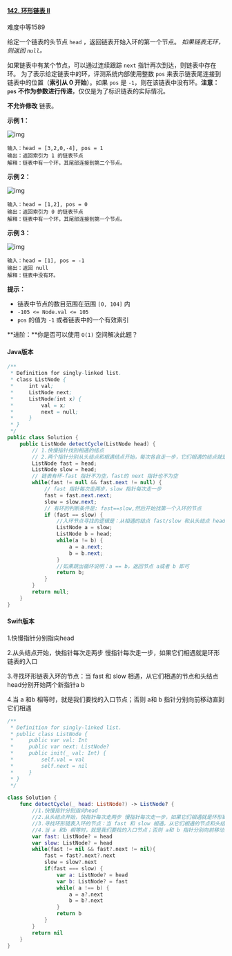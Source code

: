 #### [142. 环形链表 II](https://leetcode.cn/problems/linked-list-cycle-ii/)

难度中等1589

给定一个链表的头节点  `head` ，返回链表开始入环的第一个节点。 *如果链表无环，则返回 `null`。*

如果链表中有某个节点，可以通过连续跟踪 `next` 指针再次到达，则链表中存在环。 为了表示给定链表中的环，评测系统内部使用整数 `pos` 来表示链表尾连接到链表中的位置（**索引从 0 开始**）。如果 `pos` 是 `-1`，则在该链表中没有环。**注意：`pos` 不作为参数进行传递**，仅仅是为了标识链表的实际情况。

**不允许修改** 链表。



 

**示例 1：**

![img](https://assets.leetcode.com/uploads/2018/12/07/circularlinkedlist.png)

```
输入：head = [3,2,0,-4], pos = 1
输出：返回索引为 1 的链表节点
解释：链表中有一个环，其尾部连接到第二个节点。
```

**示例 2：**

![img](https://assets.leetcode-cn.com/aliyun-lc-upload/uploads/2018/12/07/circularlinkedlist_test2.png)

```
输入：head = [1,2], pos = 0
输出：返回索引为 0 的链表节点
解释：链表中有一个环，其尾部连接到第一个节点。
```

**示例 3：**

![img](https://assets.leetcode-cn.com/aliyun-lc-upload/uploads/2018/12/07/circularlinkedlist_test3.png)

```
输入：head = [1], pos = -1
输出：返回 null
解释：链表中没有环。
```

 

**提示：**

- 链表中节点的数目范围在范围 `[0, 104]` 内
- `-105 <= Node.val <= 105`
- `pos` 的值为 `-1` 或者链表中的一个有效索引

 

**进阶：**你是否可以使用 `O(1)` 空间解决此题？



#### Java版本

```java
/**
 * Definition for singly-linked list.
 * class ListNode {
 *     int val;
 *     ListNode next;
 *     ListNode(int x) {
 *         val = x;
 *         next = null;
 *     }
 * }
 */
public class Solution {
    public ListNode detectCycle(ListNode head) {
        // 1.快慢指针找到相遇的结点
        // 2.两个指针分别从头结点和相遇结点开始，每次各自走一步，它们相遇的结点就是链表入环的结点
        ListNode fast = head;
        ListNode slow = head;
        // 链表有环-fast 指针不为空，fast的 next 指针也不为空
        while(fast != null && fast.next != null) {
            // fast 指针每次走两步，slow 指针每次走一步
            fast = fast.next.next;
            slow = slow.next;
            // 有环的判断条件是: fast==slow,然后开始找第一个入环的节点
            if (fast == slow) {
                //入环节点寻找的逻辑是：从相遇的结点 fast/slow 和从头结点 head 开始的两个新的指针，他们相遇的节点就是我们环形链表的入环节点
                ListNode a = slow;
                ListNode b = head;
                while(a != b) {
                    a = a.next;
                    b = b.next;
                }
                //如果跳出循环说明：a == b，返回节点 a或者 b 即可
                return b;
            }
        }
        return null;
    }
}
```



#### Swift版本

1.快慢指针分别指向head

2.从头结点开始，快指针每次走两步 慢指针每次走一步，如果它们相遇就是环形链表的入口

3.寻找环形链表入环的节点：当 fast 和 slow 相遇，从它们相遇的节点和头结点 head分别开始两个新指针a b

4.当 a 和b 相等时，就是我们要找的入口节点；否则 a和 b 指针分别向前移动直到它们相遇

```swift
/**
 * Definition for singly-linked list.
 * public class ListNode {
 *     public var val: Int
 *     public var next: ListNode?
 *     public init(_ val: Int) {
 *         self.val = val
 *         self.next = nil
 *     }
 * }
 */

class Solution {
    func detectCycle(_ head: ListNode?) -> ListNode? {
        //1.快慢指针分别指向head
        //2.从头结点开始，快指针每次走两步 慢指针每次走一步，如果它们相遇就是环形链表的入口
        //3.寻找环形链表入环的节点：当 fast 和 slow 相遇，从它们相遇的节点和头结点 head分别开始两个新指针a b
        //4.当 a 和b 相等时，就是我们要找的入口节点；否则 a和 b 指针分别向前移动直到它们相遇
        var fast: ListNode? = head
        var slow: ListNode? = head
        while(fast != nil && fast?.next != nil){
            fast = fast?.next?.next
            slow = slow?.next
            if(fast === slow) {
                var a: ListNode? = head
                var b: ListNode? = fast
                while( a !== b) {
                    a = a?.next
                    b = b?.next
                }
                return b
            }
        }
        return nil
    }
}
```


